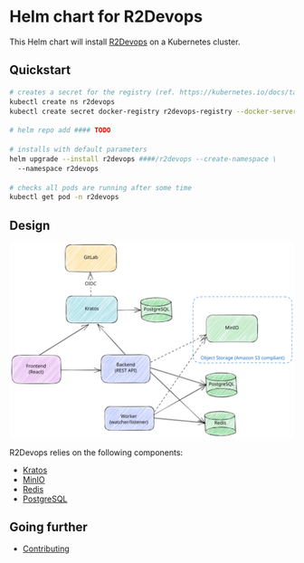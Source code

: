 # Helm chart for R2Devops

This Helm chart will install [R2Devops](https://r2devops.io/) on a Kubernetes cluster.

## Quickstart

```bash
# creates a secret for the registry (ref. https://kubernetes.io/docs/tasks/configure-pod-container/pull-image-private-registry/)
kubectl create ns r2devops
kubectl create secret docker-registry r2devops-registry --docker-server=registry.gitlab.com/r2devops --docker-username=r2devops-user --docker-password=<token> -n r2devops

# helm repo add #### TODO

# installs with default parameters
helm upgrade --install r2devops ####/r2devops --create-namespace \
  --namespace r2devops

# checks all pods are running after some time
kubectl get pod -n r2devops
```

## Design

![R2Devops components](assets/images/r2devops-containers.svg)

R2Devops relies on the following components:

* [Kratos](https://www.ory.sh/kratos/)
* [MinIO](https://min.io/)
* [Redis](https://redis.io/)
* [PostgreSQL](https://www.postgresql.org/)

## Going further

* [Contributing](CONTIBUTING.md)
